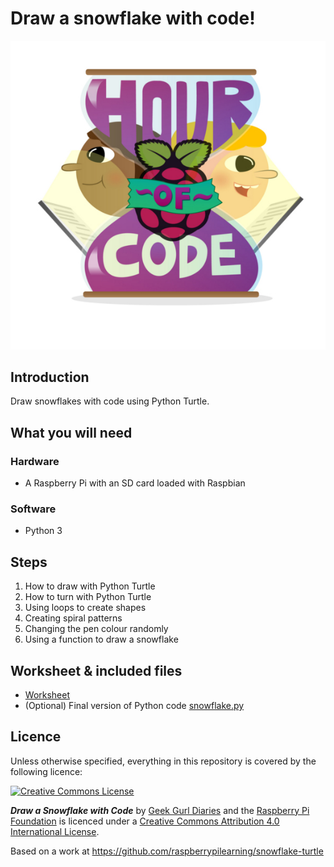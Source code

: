 # Draw a snowflake with code!

![](images/HOUR_OF_CODE_LOGO-01-01.jpeg)

## Introduction

Draw snowflakes with code using Python Turtle.

## What you will need

### Hardware

- A Raspberry Pi with an SD card loaded with Raspbian

### Software

- Python 3 

## Steps

1. How to draw with Python Turtle
2. How to turn with Python Turtle
3. Using loops to create shapes
4. Creating spiral patterns
5. Changing the pen colour randomly
6. Using a function to draw a snowflake

## Worksheet & included files

- [Worksheet](worksheet.py)
- (Optional) Final version of Python code [snowflake.py](snowflake.py)

## Licence

Unless otherwise specified, everything in this repository is covered by the following licence:

[![Creative Commons License](http://i.creativecommons.org/l/by-sa/4.0/88x31.png)](http://creativecommons.org/licenses/by-sa/4.0/)

***Draw a Snowflake with Code*** by [Geek Gurl Diaries](https://www.youtube.com/watch?v=DHmeX7YTHBY) and the [Raspberry Pi Foundation](http://www.raspberrypi.org) is licenced under a [Creative Commons Attribution 4.0 International License](http://creativecommons.org/licenses/by-sa/4.0/).

Based on a work at https://github.com/raspberrypilearning/snowflake-turtle
